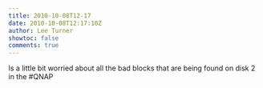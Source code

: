 ```yaml
---
title: 2010-10-08T12-17
date: 2010-10-08T12:17:10Z
author: Lee Turner
showtoc: false
comments: true
---
```


Is a little bit worried about all the bad blocks that are being found on disk 2 in the #QNAP

